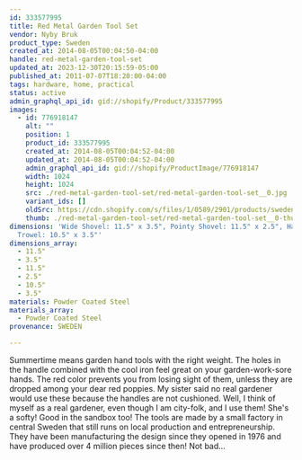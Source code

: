 ```yaml
---
id: 333577995
title: Red Metal Garden Tool Set
vendor: Nyby Bruk
product_type: Sweden
created_at: 2014-08-05T00:04:50-04:00
handle: red-metal-garden-tool-set
updated_at: 2023-12-30T20:15:59-05:00
published_at: 2011-07-07T18:20:00-04:00
tags: hardware, home, practical
status: active
admin_graphql_api_id: gid://shopify/Product/333577995
images:
  - id: 776918147
    alt: ""
    position: 1
    product_id: 333577995
    created_at: 2014-08-05T00:04:52-04:00
    updated_at: 2014-08-05T00:04:52-04:00
    admin_graphql_api_id: gid://shopify/ProductImage/776918147
    width: 1024
    height: 1024
    src: ./red-metal-garden-tool-set/red-metal-garden-tool-set__0.jpg
    variant_ids: []
    oldSrc: https://cdn.shopify.com/s/files/1/0589/2901/products/sweden54.jpeg?v=1407211492
    thumb: ./red-metal-garden-tool-set/red-metal-garden-tool-set__0-thumb.jpg
dimensions: 'Wide Shovel: 11.5" x 3.5", Pointy Shovel: 11.5" x 2.5", Hand
  Trowel: 10.5" x 3.5"'
dimensions_array:
  - 11.5"
  - 3.5"
  - 11.5"
  - 2.5"
  - 10.5"
  - 3.5"
materials: Powder Coated Steel
materials_array:
  - Powder Coated Steel
provenance: SWEDEN

---
```


Summertime means garden hand tools with the right weight. The holes in the handle combined with the cool iron feel great on your garden-work-sore hands. The red color prevents you from losing sight of them, unless they are dropped among your dear red poppies. My sister said no real gardener would use these because the handles are not cushioned. Well, I think of myself as a real gardener, even though I am city-folk, and I use them! She's a softy! Good in the sandbox too! The tools are made by a small factory in central Sweden that still runs on local production and entrepreneurship. They have been manufacturing the design since they opened in 1976 and have produced over 4 million pieces since then! Not bad...